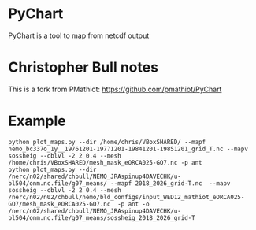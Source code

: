 # PyChart
PyChart is a tool to map from netcdf output

# Christopher Bull notes
This is a fork from PMathiot:
    https://github.com/pmathiot/PyChart

# Example
    python plot_maps.py --dir /home/chris/VBoxSHARED/ --mapf nemo_bc337o_1y__19761201-19771201-19841201-19851201_grid_T.nc --mapv sossheig --cblvl -2 2 0.4 --mesh  /home/chris/VBoxSHARED/mesh_mask_eORCA025-GO7.nc -p ant
    python plot_maps.py --dir /nerc/n02/shared/chbull/NEMO_JRAspinup4DAVECHK/u-bl504/onm.nc.file/g07_means/ --mapf 2018_2026_grid-T.nc  --mapv sossheig --cblvl -2 2 0.4 --mesh  /nerc/n02/n02/chbull/nemo/bld_configs/input_WED12_mathiot_eORCA025-GO7/mesh_mask_eORCA025-GO7.nc  -p ant -o /nerc/n02/shared/chbull/NEMO_JRAspinup4DAVECHK/u-bl504/onm.nc.file/g07_means/sossheig_2018_2026_grid-T
